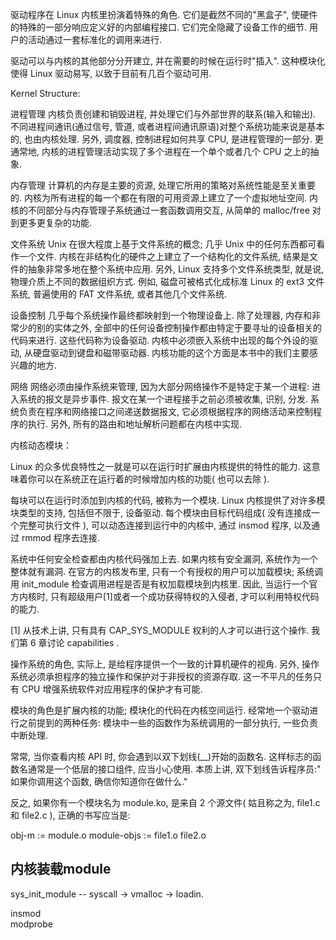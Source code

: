 驱动程序在 Linux 内核里扮演着特殊的角色. 它们是截然不同的"黑盒子", 使硬件的特殊的一部分响应定义好的内部编程接口. 它们完全隐藏了设备工作的细节. 用户的活动通过一套标准化的调用来进行.  
  
驱动可以与内核的其他部分分开建立, 并在需要的时候在运行时"插入". 这种模块化使得 Linux 驱动易写, 以致于目前有几百个驱动可用.  
  
Kernel Structure:  
  
进程管理
内核负责创建和销毁进程, 并处理它们与外部世界的联系(输入和输出). 不同进程间通讯(通过信号, 管道, 或者进程间通讯原语)对整个系统功能来说是基本的, 也由内核处理. 另外, 调度器, 控制进程如何共享 CPU, 是进程管理的一部分. 更通常地, 内核的进程管理活动实现了多个进程在一个单个或者几个 CPU 之上的抽象.

内存管理
计算机的内存是主要的资源, 处理它所用的策略对系统性能是至关重要的. 内核为所有进程的每一个都在有限的可用资源上建立了一个虚拟地址空间. 内核的不同部分与内存管理子系统通过一套函数调用交互, 从简单的 malloc/free 对到更多更复杂的功能.

文件系统
Unix 在很大程度上基于文件系统的概念; 几乎 Unix 中的任何东西都可看作一个文件. 内核在非结构化的硬件之上建立了一个结构化的文件系统, 结果是文件的抽象非常多地在整个系统中应用. 另外, Linux 支持多个文件系统类型, 就是说, 物理介质上不同的数据组织方式. 例如, 磁盘可被格式化成标准 Linux 的 ext3 文件系统, 普遍使用的 FAT 文件系统, 或者其他几个文件系统.

设备控制
几乎每个系统操作最终都映射到一个物理设备上. 除了处理器, 内存和非常少的别的实体之外, 全部中的任何设备控制操作都由特定于要寻址的设备相关的代码来进行. 这些代码称为设备驱动. 内核中必须嵌入系统中出现的每个外设的驱动, 从硬盘驱动到键盘和磁带驱动器. 内核功能的这个方面是本书中的我们主要感兴趣的地方.

网络
网络必须由操作系统来管理, 因为大部分网络操作不是特定于某一个进程: 进入系统的报文是异步事件. 报文在某一个进程接手之前必须被收集, 识别, 分发. 系统负责在程序和网络接口之间递送数据报文, 它必须根据程序的网络活动来控制程序的执行. 另外, 所有的路由和地址解析问题都在内核中实现.

  
内核动态模块：  

Linux 的众多优良特性之一就是可以在运行时扩展由内核提供的特性的能力. 这意味着你可以在系统正在运行着的时候增加内核的功能( 也可以去除 ).

每块可以在运行时添加到内核的代码, 被称为一个模块. Linux 内核提供了对许多模块类型的支持, 包括但不限于, 设备驱动. 每个模块由目标代码组成( 没有连接成一个完整可执行文件 ), 可以动态连接到运行中的内核中, 通过 insmod 程序, 以及通过 rmmod 程序去连接.

系统中任何安全检查都由内核代码强加上去. 如果内核有安全漏洞, 系统作为一个整体就有漏洞. 在官方的内核发布里, 只有一个有授权的用户可以加载模块; 系统调用 init_module 检查调用进程是否是有权加载模块到内核里. 因此, 当运行一个官方内核时, 只有超级用户[1]或者一个成功获得特权的入侵者, 才可以利用特权代码的能力.

[1] 从技术上讲, 只有具有 CAP_SYS_MODULE 权利的人才可以进行这个操作. 我们第 6 章讨论 capabilities .

操作系统的角色, 实际上, 是给程序提供一个一致的计算机硬件的视角. 另外, 操作系统必须承担程序的独立操作和保护对于非授权的资源存取. 这一不平凡的任务只有 CPU 增强系统软件对应用程序的保护才有可能.

模块的角色是扩展内核的功能; 模块化的代码在内核空间运行. 经常地一个驱动进行之前提到的两种任务: 模块中一些的函数作为系统调用的一部分执行, 一些负责中断处理.

常常, 当你查看内核 API 时, 你会遇到以双下划线(__)开始的函数名. 这样标志的函数名通常是一个低层的接口组件, 应当小心使用. 本质上讲, 双下划线告诉程序员:" 如果你调用这个函数, 确信你知道你在做什么."

反之, 如果你有一个模块名为 module.ko, 是来自 2 个源文件( 姑且称之为, file1.c 和 file2.c ), 正确的书写应当是:

obj-m := module.o
module-objs := file1.o file2.o

内核装载module
--

sys_init_module -- syscall -> vmalloc -> loadin.  

insmod  
modprobe  

